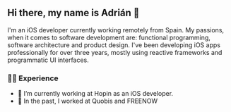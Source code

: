 ## Hi there, my name is Adrián 👋

I'm an iOS developer currently working remotely from Spain. My passions, when it comes to software development are: functional programming, software architecture and product design. I've been developing iOS apps professionally for over three years, mostly using reactive frameworks and programmatic UI interfaces.

### 👨‍💻 Experience

- 🔭 I’m currently working at Hopin as an iOS developer.
- 📱 In the past, I worked at Quobis and FREENOW
<!--
**adri4silva/adri4silva** is a ✨ _special_ ✨ repository because its `README.md` (this file) appears on your GitHub profile.

Here are some ideas to get you started:

- 🔭 I’m currently working on ...
- 🌱 I’m currently learning ...
- 👯 I’m looking to collaborate on ...
- 🤔 I’m looking for help with ...
- 💬 Ask me about ...
- 📫 How to reach me: ...
- 😄 Pronouns: ...
- ⚡ Fun fact: ...
-->
